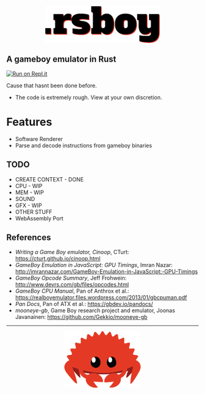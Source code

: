 <img src="docs/rsboy.png" style="display:block;margin:0 auto" width=300px/>

## A gameboy emulator in Rust
[![Run on Repl.it](https://repl.it/badge/github/ngynkvn/rust-emu)](https://repl.it/github/ngynkvn/rust-emu)

Cause that hasnt been done before.

- The code is extremely rough. View at your own discretion.

# Features
- Software Renderer
- Parse and decode instructions from gameboy binaries

## TODO
- CREATE CONTEXT - DONE
- CPU - WIP
- MEM - WIP
- SOUND
- GFX - WIP
- OTHER STUFF
- WebAssembly Port

## References
- _Writing a Game Boy emulator, Cinoop_, CTurt: https://cturt.github.io/cinoop.html
- _GameBoy Emulation in JavaScript: GPU Timings_, Imran Nazar: http://imrannazar.com/GameBoy-Emulation-in-JavaScript:-GPU-Timings
- _GameBoy Opcode Summary_, Jeff Frohwein: http://www.devrs.com/gb/files/opcodes.html
- _GameBoy CPU Manual_, Pan of Anthrox et al.: https://realboyemulator.files.wordpress.com/2013/01/gbcpuman.pdf
- _Pan Docs_, Pan of ATX et al.: https://gbdev.io/pandocs/
- _mooneye-gb_, Game Boy research project and emulator, Joonas Javanainen: https://github.com/Gekkio/mooneye-gb

---
<img src="docs/cuddlyferris.svg" style="display:block;margin:0 auto" width=200px/>